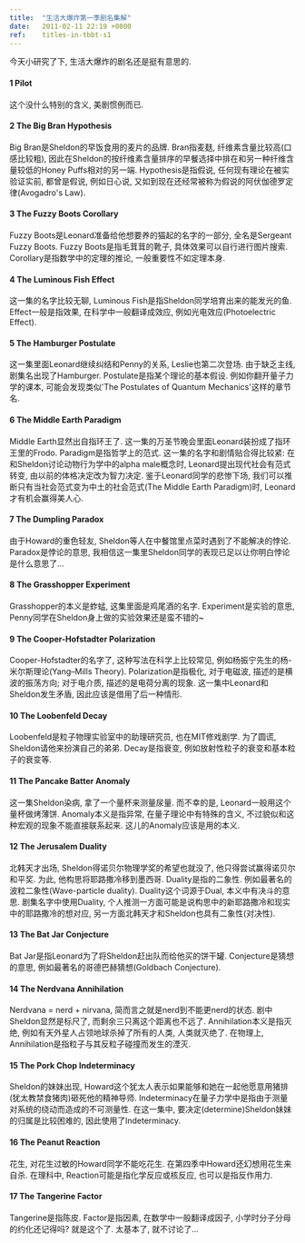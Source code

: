 ```yaml
---
title:  "生活大爆炸第一季剧名集解"
date:   2011-02-11 22:19 +0800
ref:    titles-in-tbbt-s1
---
```


今天小研究了下, 生活大爆炸的剧名还是挺有意思的.

#### 1 Pilot

这个没什么特别的含义, 美剧惯例而已.

#### 2 The Big Bran Hypothesis

Big Bran是Sheldon的早饭食用的麦片的品牌. Bran指麦麸, 纤维素含量比较高(口感比较粗), 因此在Sheldon的按纤维素含量排序的早餐选择中排在和另一种纤维含量较低的Honey Puffs相对的另一端. Hypothesis是指假说, 任何现有理论在被实验证实前, 都曾是假说, 例如日心说, 又如到现在还经常被称为假说的阿伏伽德罗定律(Avogadro's Law).

#### 3 The Fuzzy Boots Corollary

Fuzzy Boots是Leonard准备给他想要养的猫起的名字的一部分, 全名是Sergeant Fuzzy Boots. Fuzzy Boots是指毛茸茸的靴子, 具体效果可以自行进行图片搜索. Corollary是指数学中的定理的推论, 一般重要性不如定理本身.

#### 4 The Luminous Fish Effect

这一集的名字比较无聊, Luminous Fish是指Sheldon同学培育出来的能发光的鱼. Effect一般是指效果, 在科学中一般翻译成效应, 例如光电效应(Photoelectric Effect).

#### 5 The Hamburger Postulate

这一集里面Leonard继续纠结和Penny的关系, Leslie也第二次登场. 由于缺乏主线, 剧集名出现了Hamburger. Postulate是指某个理论的基本假设. 例如你翻开量子力学的课本, 可能会发现类似'The Postulates of Quantum Mechanics'这样的章节名.

#### 6 The Middle Earth Paradigm

Middle Earth显然出自指环王了. 这一集的万圣节晚会里面Leonard装扮成了指环王里的Frodo. Paradigm是指哲学上的范式. 这一集的名字和剧情贴合得比较紧: 在和Sheldon讨论动物行为学中的alpha male概念时, Leonard提出现代社会有范式转变, 由以前的体格决定改为智力决定. 鉴于Leonard同学的悲惨下场, 我们可以推断只有当社会范式变为中土的社会范式(The Middle Earth Paradigm)时, Leonard才有机会赢得美人心.

#### 7 The Dumpling Paradox

由于Howard的重色轻友, Sheldon等人在中餐馆里点菜时遇到了不能解决的悖论. Paradox是悖论的意思, 我相信这一集里Sheldon同学的表现已足以让你明白悖论是什么意思了...

#### 8 The Grasshopper Experiment

Grasshopper的本义是蚱蜢, 这集里面是鸡尾酒的名字. Experiment是实验的意思, Penny同学在Sheldon身上做的实验效果还是蛮不错的~

#### 9 The Cooper-Hofstadter Polarization

Cooper-Hofstadter的名字了, 这种写法在科学上比较常见, 例如杨振宁先生的杨-米尔斯理论(Yang–Mills Theory). Polarization是指极化, 对于电磁波, 描述的是横波的振荡方向; 对于电介质, 描述的是电荷分离的现象. 这一集中Leonard和Sheldon发生矛盾, 因此应该是借用了后一种情形.

#### 10 The Loobenfeld Decay

Loobenfeld是粒子物理实验室中的助理研究员, 也在MIT修戏剧学. 为了圆谎, Sheldon请他来扮演自己的弟弟. Decay是指衰变, 例如放射性粒子的衰变和基本粒子的衰变等.

#### 11 The Pancake Batter Anomaly

这一集Sheldon染病, 拿了一个量杯来测量尿量. 而不幸的是, Leonard一般用这个量杯做烤薄饼. Anomaly本义是指异常, 在量子理论中有特殊的含义, 不过貌似和这种宏观的现象不能直接联系起来. 这儿的Anomaly应该是用的本义.

#### 12 The Jerusalem Duality

北韩天才出场, Sheldon得诺贝尔物理学奖的希望也就没了, 他只得尝试赢得诺贝尔和平奖. 为此, 他构思将耶路撒冷移到墨西哥. Duality是指的二象性. 例如最著名的波粒二象性(Wave-particle duality). Duality这个词源于Dual, 本义中有决斗的意思. 剧集名字中使用Duality, 个人推测一方面可能是说构思中的新耶路撒冷和现实中的耶路撒冷的想对应, 另一方面北韩天才和Sheldon也具有二象性(对决性).

#### 13 The Bat Jar Conjecture

Bat Jar是指Leonard为了将Sheldon赶出队而给他买的饼干罐. Conjecture是猜想的意思, 例如最著名的哥德巴赫猜想(Goldbach Conjecture).

#### 14 The Nerdvana Annihilation

Nerdvana = nerd + nirvana, 简而言之就是nerd到不能更nerd的状态. 剧中Sheldon显然是标尺了, 而剩余三只离这个距离也不远了. Annihilation本义是指灭绝, 例如有天外星人占领地球杀掉了所有的人类, 人类就灭绝了. 在物理上, Annihilation是指粒子与其反粒子碰撞而发生的湮灭.

#### 15 The Pork Chop Indeterminacy

Sheldon的妹妹出现, Howard这个犹太人表示如果能够和她在一起他愿意用猪排(犹太教禁食猪肉)砸死他的精神导师. Indeterminacy在量子力学中是指由于测量对系统的绕动而造成的不可测量性. 在这一集中, 要决定(determine)Sheldon妹妹的归属是比较困难的, 因此使用了Indeterminacy.

#### 16 The Peanut Reaction

花生, 对花生过敏的Howard同学不能吃花生. 在第四季中Howard还幻想用花生来自杀. 在理科中, Reaction可能是指化学反应或核反应, 也可以是指反作用力.

#### 17 The Tangerine Factor

Tangerine是指陈皮. Factor是指因素, 在数学中一般翻译成因子, 小学时分子分母的约化还记得吗? 就是这个了. 太基本了, 就不讨论了...
